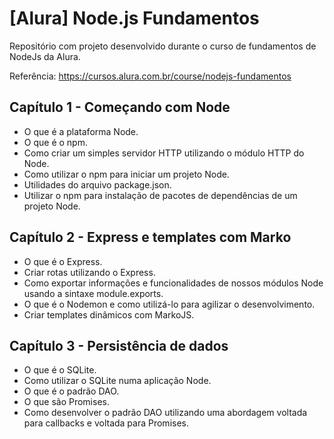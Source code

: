 # [Alura] Node.js Fundamentos
Repositório com projeto desenvolvido durante o curso de fundamentos de NodeJs da Alura. 

Referência: https://cursos.alura.com.br/course/nodejs-fundamentos


## Capítulo 1 - Começando com Node

- O que é a plataforma Node.
- O que é o npm.
- Como criar um simples servidor HTTP utilizando o módulo HTTP do Node.
- Como utilizar o npm para iniciar um projeto Node.
- Utilidades do arquivo package.json.
- Utilizar o npm para instalação de pacotes de dependências de um projeto Node.

## Capítulo 2 - Express e templates com Marko

- O que é o Express.
- Criar rotas utilizando o Express.
- Como exportar informações e funcionalidades de nossos módulos Node usando a sintaxe module.exports.
- O que é o Nodemon e como utilizá-lo para agilizar o desenvolvimento.
- Criar templates dinâmicos com MarkoJS.

## Capítulo 3 - Persistência de dados

- O que é o SQLite.
- Como utilizar o SQLite numa aplicação Node.
- O que é o padrão DAO.
- O que são Promises.
- Como desenvolver o padrão DAO utilizando uma abordagem voltada para callbacks e voltada para Promises.